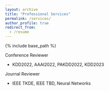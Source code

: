 ```yaml
---
layout: archive
title: "Professional Services"
permalink: /services/
author_profile: true
redirect_from:
  - /resume
---
```


{% include base_path %}


Conference Reviewer
* KDD2022, AAAI2022, PAKDD2022, KDD2023

Journal Reviewer
* IEEE TKDE, IEEE TBD, Neural Networks



